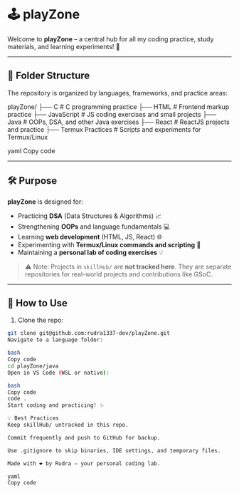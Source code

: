 # 🕹️ playZone

Welcome to **playZone** – a central hub for all my coding practice, study materials, and learning experiments! 🚀

---

## 📂 Folder Structure

The repository is organized by languages, frameworks, and practice areas:

playZone/
├── C # C programming practice
├── HTML # Frontend markup practice
├── JavaScript # JS coding exercises and small projects
├── Java # OOPs, DSA, and other Java exercises
├── React # ReactJS projects and practice
├── Termux Practices # Scripts and experiments for Termux/Linux

yaml
Copy code

---

## 🛠️ Purpose

**playZone** is designed for:  

- Practicing **DSA** (Data Structures & Algorithms) 📈  
- Strengthening **OOPs** and language fundamentals 💻  
- Learning **web development** (HTML, JS, React) 🌐  
- Experimenting with **Termux/Linux commands and scripting** 🐧  
- Maintaining a **personal lab of coding exercises** 💡  

> ⚠️ Note: Projects in `skillHub/` are **not tracked here**. They are separate repositories for real-world projects and contributions like GSoC.

---

## 🚀 How to Use

1. Clone the repo:  
```bash
git clone git@github.com:rudra1337-dev/playZone.git
Navigate to a language folder:

bash
Copy code
cd playZone/java
Open in VS Code (WSL or native):

bash
Copy code
code .
Start coding and practicing! ✨

💡 Best Practices
Keep skillHub/ untracked in this repo.

Commit frequently and push to GitHub for backup.

Use .gitignore to skip binaries, IDE settings, and temporary files.

Made with ❤️ by Rudra – your personal coding lab.

yaml
Copy code
